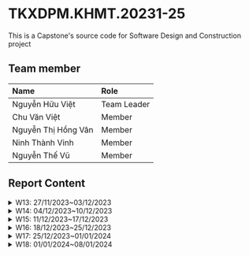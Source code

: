 # TKXDPM.KHMT.20231-25

This is a Capstone's source code for Software Design and Construction project

## Team member

| Name                | Role        |
| :------------------ | :---------- |
| Nguyễn Hữu Việt     | Team Leader |
| Chu Văn Việt        | Member      |
| Nguyễn Thị Hồng Vân | Member      |
| Ninh Thành Vinh     | Member      |
| Nguyễn Thế Vũ       | Member      |

## Report Content

<details>
  <summary>W13: 27/11/2023~03/12/2023 </summary>

<details>
<summary>Nguyễn Hữu Việt</summary>
-   Assigned tasks:
    -   Task 1: Bổ sung Coupling cho package controller
-   Implementation details:
    -   Pull Request:
    -   Specific implementation details:
    -   Phương thức **checkMediaInCart(Media media)** thuộc **Control Coupling** do phục thuộc vào hàm **checkMediaInCart** của đối tượng Cart.
    -   Phương thức **makePayment(...)** thuộc **Control Coupling** do phụ thuộc vào cấu trúc nội bộ của **VnPaySubSystem** và kiểm soát luồng của đối tượng này thông qua **save** và **makePaymentTransaction**
    -   Phương thức **getUrlPay** thuộc **Data Coupling** do sử dụng và gọi phương thức **generatePayUrl()** của **vnPayService** - Phương thức **emptyCart()** thuộc **Control Coupling** do phương thức này thay đổi phần dữ liệu của Cart.
    -   Phương thức **createOrder()** thuộc **Control Coupling** do phương thức này ảnh hưởng đến luồng và trạng thái của đối tượng **order**
    -   Phương thức **createInvoice()** tương tự **createOrder()**
    -   Các phương thức **validate...** thuộc **Control Coupling** do bên trong tồn tại các đoạn code phụ thuộc lẫn nhau và phụ thuộc vào tham số truyền vào - Phương thức **validatePlaceRushOrderData** thuộc **Common Coupling** do truy cập vào biến global trong util.
    -   Một số phương thức không có gì truyền hoặc không thực hiện điều gì thuộc là **không xác định Coupling**
    </details>

<details>
<summary>Nguyễn Thế Vũ</summary>
- Assigned tasks:
- Task: Bổ sung Coupling cho package subSystem
 - Pull Request: 
  - Specific implementation details:
    - Phương thức **generatePayUrl(int amount, String contents)** trong VnPaySubsystem thuộc **Data Coupling** do chỉ phục thuộc vào hàm **generatePayUrl(int amount, String contents)** của đối tượng VnPaySubsystemController.
    - Phương thức **makePaymentTransaction(Map<String, String> response)** trong VnPaySubsystem thuộc **Data Coupling** do chỉ phụ thuộc vào **makePaymentTransaction** của **VnPaySubsystemController**

    **File VnPaySubsystemController:**

    Hàm **generatePayOrderUrl**:
    - Data Coupling:
    Phương thức này sử dụng dữ liệu từ Config như `getRandomNumber` và `getIpAddress`. Các giá trị này được truyền vào để tạo các tham số thanh toán.
    Dữ liệu được truyền giữa **VnPaySubsystemController** và **Config** thông qua việc gọi các hàm tiện ích của **Config**.

    Hàm **makePaymentTransaction**:
    - Control Coupling:
    Phương thức này chứa một khối switch để xử lý các trạng thái của giao dịch (errorCode). Điều này có thể được coi là control coupling vì **VnPaySubsystemController** định nghĩa cách xử lý các loại lỗi và trạng thái cụ thể.
    - Một số phương thức không có gì truyền hoặc không thực hiện điều gì thuộc là **không xác định Coupling**

</details>

<details>
<summary>Ninh Thành Vinh</summary>
-   Assigned tasks:
    -   Task: Bổ sung Coupling cho view.screen.cart và view.screen.invoice
-   Pull Request:
    -   Specific implementation details: - Phương thức **CartScreenHandler(Stage stage, String screenPath)** thuộc **Control Coupling** do sử dụng event **setOnMouseClicked**. - Phương thức **requestOrder()** thuộc **Control Coupling** do phụ thuộc vào **placeOrderController** kiểm soát luồng. - Phương thức **displayCartWithMediaAvailability()** thuộc **Control Coupling** do gọi và sử dụng các phương thức từ **MediaHandler**. - Phương thức **setMediaInfo()** thuộc **Control Coupling** do sử dụng các event từ button. - Phương thức **setInvoiceInfo()** thuộc **Control Coupling** do sử dụng thông tin lấy từ **invoice** ảnh hưởng đến luồng. - Phương thức **confirmInvoice(MouseEvent event)** thuộc **Control Coupling** do phương thức thay đổi đối tượng **paymentScreen** - Phương thức **setMediaInfo()** thuộc **Control Coupling** do phụ thuộc vào phương thức của **orderMedia**. - Phương thức **MediaHandler(String screenPath, CartScreenHandler cartScreen)** thuộc **Data Coupling** do sử dụng đủ params được truyền vào. - Phương thức **setCartMedia(CartMedia cartMedia)** thuộc **Data Coupling** do sử dụng đủ params được truyền vào. - Phương thức **InvoiceScreenHandler(Stage stage, String screenPath, Invoice invoice)** thuộc **Data Coupling** do sử dụng đủ params được truyền vào. - Phương thức **MediaInvoiceScreenHandler(String screenPath)** và **setOrderMedia(OrderMedia orderMedia)** thuộc **Data Coupling** do sử dụng vừa đủ params được truyền vào. - Một số phương thức không có gì truyền hoặc không thực hiện điều gì thuộc là **không xác định Coupling** .
    </details>

<details>
<summary>Nguyễn Thị Hồng Vân</summary>
-   Assigned tasks:
    -   Task 1: Bổ sung Coupling cho package Views.Screen.Home/Payment/Shipping
-   Implementation details:

    -   Pull Request:
    -   Specific implementation details:
    -   Phương thức **initialize** thuộc **Control Coupling** do phục thuộc vào hàm **HomeController** để lấy danh sách các phương tiện.
    -   Phương thức **addMediaHome** thuộc **Data Coupling** phụ thuộc vào dữ liệu từ danh sách **homeItems**, **hboxMedia**, và các trường trong **MediaHandler**
    -   Phương thức **addMenuItem** thuộc **Data Coupling** phụ thuộc vào dữ liệu từ **splitMenuBtnSearch** để thêm các mục menu vào **MenuButton**
    -   Phương thức **setBController** và **getBController** thuộc **Control Coupling** do phụ thuộc vào HomeController để gán và lấy **HomeController**

    -   Phương thức **displayWebView** thuộc **Control Coupling** phụ thuộc vào **PaymentController** để lấy URL thanh toán **(getUrlPay)** và **handleUrlChanged** để xử lý sự kiện thay đổi URL
    -   Phương thức **handleUrlChanged** thuộc **Control Coupling** phụ thuộc vào cấu trúc URI để lấy query string và phương thức **payOrder** để xử lý kết quả thanh toán
    -   Phương thức **payOrder** thuộc **Control Coupling** phụ thuộc vào **PaymentController** để thực hiện thanh toán và **ResultScreenHandler** để hiển thị kết quả

    -   Phương thức **submitDeliveryInfo** thuộc **Control Coupling** phụ thuộc vào **PlaceOrderController** để thực hiện xác nhận thông tin giao hàng, tính phí vận chuyển,..
    -   Sự kiện **(submitDeliveryInfo(MouseEvent event))** thuộc **Control Coupling** phụ thuộc vào phương thức **submitDeliveryInfo** để xử lý sự kiện khi người dùng nhấn nút "Submit".
    -   Trường biến **(name, phone, address, instructions, province)**thuộc **Data Coupling** phụ thuộc vào phương thức chứa dữ liệu nhập từ người dùng và được sử dụng để xác nhận thông tin giao hàng.
    -   Một số phương thức không có gì truyền hoặc không thực hiện điều gì thuộc là **không xác định Coupling**
    </details>

</details>
  <details>
<summary>Chu Văn Việt</summary>
-   Assigned tasks:
-   Task: Bổ sung Coupling cho views.screen.Popup, views.screen.BaseScreenHandler, views.screen.FXMLScreenHandler, views.screen.SplashScreenHandler
-   Pull Request:

    -   Specific implementation details:
        **File PopupScreen:**

        -   Data Coupling:
            Hàm **popup(String message, String imagepath, Boolean undecorated)**: Hàm này có data coupling với các tham số đầu vào như `message`, `imagepath`, và `undecorated`.
            Hàm **setImage(String path)**: Data coupling xuất hiện khi `path` được truyền vào hàm để đặt hình ảnh cho thành phần `tickicon`.
            Hàm **success(String message)** và **error(String message)**: Data coupling xuất hiện thông qua tham số `message` được truyền vào hàm để đặt nội dung thông báo của popup.

        -   Control Coupling:
            Hàm **show(Boolean autoclose)** và **show(double time)**: Cả hai hàm này sử dụng biến **stage**, là một thành phần kiểm soát để hiển thị cửa sổ popup.

        **File BaseScreenHandler:**

        -   Data Coupling:
            Hàm **setPreviousScreen(BaseScreenHandler prev)**: Data coupling xuất hiện khi tham chiếu đến màn hình trước đó (`prev`) được truyền vào hàm.
            Hàm **forward(Hashtable messages)**: Data coupling xuất hiện khi `messages` được truyền vào hàm, làm thay đổi trạng thái của thuộc tính `messages` trong class.
            Hàm **setHomeScreenHandler(HomeScreenHandler HomeScreenHandler)**: Data coupling xuất hiện khi **HomeScreenHandler** được truyền vào hàm. Dữ liệu liên kết giữa **BaseScreenHandler** và **HomeScreenHandler** thông qua việc thiết lập thuộc tính `homeScreenHandler`.
            Hàm **setScreenTitle(String string)**: Data coupling xuất hiện khi `string` được truyền vào hàm để đặt tiêu đề của cửa sổ.
            Hàm **setBController(BaseController bController)**: Data coupling xuất hiện khi `bController` được truyền vào hàm để thiết lập thuộc tính `bController`.

        -   Control Coupling:
            Hàm **show()**: Control coupling xuất hiện khi hàm này sử dụng `this.stage` để hiển thị cửa sổ.

        **File SplashScreenHandler:**

        -   Data Coupling:
            Hàm **initialize(URL location, ResourceBundle resources)**: Data coupling xuất hiện khi đường dẫn hình ảnh `"assets/images/Logo.png"` được chọn một cách cụ thể. Nếu đường dẫn thay đổi, cần sửa lại trực tiếp trong code. Điều này tạo ra một mức độ phụ thuộc vào dữ liệu cụ thể trong mã nguồn.

        -   Control Coupling:
            Hàm **initialize(URL location, ResourceBundle resources)**: Có mức độ control coupling khi sử dụng trực tiếp `logo`, một thành phần FXML (JavaFX) được định nghĩa trong file FXML của splash screen. Hàm này sử dụng `logo` để đặt hình ảnh cho `ImageView`.

        -   Một số phương thức không có gì truyền hoặc không thực hiện điều gì thuộc là **không xác định Coupling** .

</details>
</details>

<details>
  <summary>W14: 04/12/2023~10/12/2023 </summary>
<details>
<summary>Nguyễn Thế Vũ</summary>
- Assigned tasks:
- Task: Bổ sung Cohesion cho package subSystem, refactor lại package subSystem
 - Pull Request: 
  - Specific implementation details:

    **File VnPaySubsystemController:**

    Hàm **generatePayUrl**:
    - Data Coupling:
    Phương thức này thực hiện một nhiệm vụ duy nhất và liên quan đến việc tạo URL thanh toán dựa trên các tham số cung cấp. Các bước trong hàm tất cả đều hướng về một mục tiêu chung, không có sự phân tách rõ ràng giữa các chức năng. Điều này tăng tính đơn nhất và dễ bảo trì của hàm.

    Hàm **makePaymentTransaction**:
    - Functional Cohesion:
    Vì nó tập trung vào một nhiệm vụ cụ thể và liên quan: tạo đối tượng PaymentTransaction từ dữ liệu đầu vào là một bản đồ (Map<String, String> response). Sau đó, hàm xử lý các trường hợp lỗi khác nhau liên quan đến giao dịch thanh toán. Chức năng của hàm này rõ ràng và đồng nhất, giúp cải thiện khả năng bảo trì và hiểu mã nguồn.

</details>

<details>
<summary>Nguyễn Hữu Việt</summary>
 - Task: Bổ sung Cohesion cho package controller
 - Pull Request: 
  - Specific implementation details:

    **File BaseController:**

    Hàm **checkMediaInCart(Media media)**:
    - Functional Cohesion:
    Hàm này có mục đích cụ thể là kiểm tra xem một đối tượng Media có trong giỏ hàng (Cart) hay không và trả về đối tượng CartMedia nếu có, ngược lại trả về null. Nó thực hiện một nhiệm vụ cụ thể và liên quan chặt chẽ đến chức năng của giỏ hàng.

    Hàm **getListCartMedia()**:
    - Functional Cohesion:
    Hàm này có mục đích là trả về danh sách các mục trong giỏ hàng. Nó thực hiện một chức năng cụ thể và liên quan chặt chẽ đến chức năng của giỏ hàng.

    **File HomeController:**

    Hàm **getAllMedia()**:
    - Coincidental Cohesion:
    Hàm này có mục đích là lấy tất cả các đối tượng Media từ cơ sở dữ liệu và trả về danh sách để hiển thị. Tuy nhiên, mặc dù chức năng này liên quan đến đối tượng Media, nó không liên quan chặt chẽ đến chức năng của HomeController như quản lý giỏ hàng. Hàm này chỉ là một phần nhỏ của chức năng tổng thể của HomeController.

    **File PaymentController:**

    Hàm **makePayment(Map<String, String> res, int orderId)**:
    - Functional Cohesion:
    Hàm này có mục đích thực hiện quá trình thanh toán. Nó gọi đến một đối tượng VnPaySubsystem để thực hiện giao dịch thanh toán và lưu trữ thông tin giao dịch. Chức năng này liên quan chặt chẽ đến quá trình thanh toán và quản lý đơn hàng.
    Hàm **getUrlPay(int amount, String content)**:
    - Functional Cohesion:
    Hàm này có mục đích là tạo URL thanh toán từ VnPaySubsystem. Chức năng này liên quan chặt chẽ đến việc tạo URL thanh toán từ subsystem VnPay.
    Hàm **emptyCart()**:
    - Functional Cohesion:
    Hàm này có mục đích là làm rỗng giỏ hàng. Chức năng này liên quan chặt chẽ đến quá trình quản lý giỏ hàng.

    **File PaymentController:**

    Hàm **placeOrder()**:
    - Coincidental Cohesion:
    Hàm này kiểm tra sự có sẵn của sản phẩm khi người dùng nhấn nút Place Order. Tuy nhiên, chức năng này không liên quan chặt chẽ đến các chức năng khác của PlaceOrderController, như tạo đơn đặt hàng hay tạo Invoice.
    Hàm **createOrder()**:
    - Functional Cohesion:
    Hàm này tạo đơn đặt hàng dựa trên thông tin từ giỏ hàng (Cart). Chức năng này liên quan chặt chẽ đến việc tạo đơn đặt hàng.
    Hàm **createInvoice(Order order)**:
    - Functional Cohesion:
    Hàm này tạo hóa đơn dựa trên thông tin từ đơn đặt hàng. Chức năng này liên quan chặt chẽ đến việc tạo hóa đơn từ đơn đặt hàng.
    Hàm **processDeliveryInfo(HashMap info)**:
    - Functional Cohesion:
    Hàm này xử lý thông tin giao hàng, nhưng gọi một hàm khác validateDeliveryInfo(HashMap<String, String> info) để thực hiện việc kiểm tra.
    Hàm **validatePhoneNumber(String phoneNumber)** và **validateContainLetterAndNoEmpty(String name)** và **validateAddressPlaceRushOrder(String province, String address)** và **validateMediaPlaceRushorder()**:
    - Functional Cohesion:
    Hàm **getProductAvailablePlaceRush(Order order)**:
    - Functional Cohesion:
    Hàm này tạo hóa đơn dựa trên thông tin từ đơn đặt hàng. Chức năng này liên quan chặt chẽ đến việc tạo hóa đơn từ đơn đặt hàng.
    - Functional Cohesion:

    **File PlaceRushOrderController:**

    Hàm **validatePlaceRushOrderData(Shipment deliveryData)**:
    - Coincidental Cohesion:
    Hàm này có mục đích kiểm tra dữ liệu của đơn hàng đặt gấp. Chức năng này liên quan chặt chẽ đến việc xác thực dữ liệu của đơn hàng đặt gấp.

    **File ViewCartController:**

    Hàm **checkAvailabilityOfProduct()**:
    - Functional  Cohesion:
    Hàm này có mục đích kiểm tra sự có sẵn của sản phẩm trong giỏ hàng. Chức năng này liên quan chặt chẽ đến việc kiểm tra sản phẩm trong giỏ hàng.

</details>
<details>
<summary>Nguyễn Thị Hồng Vân</summary>
- Assigned tasks:
- Task: Bổ sung Cohesion cho package package Views.Screen.Home/Payment/Shipping
 - Pull Request: 
  - Specific implementation details:

    **File HomeScreenHandler:**
    Hàm **initialize**:
    - Control Cohesion:
    Phương thức này có control cohesion vì nó chịu trách nhiệm thiết lập controller và tạo danh sách các mục trên màn hình chủ.

    Hàm **setImage**:
    - Data Cohesion:
    Phương thức này có data cohesion vì nó chỉ liên quan đến việc đặt hình ảnh cho Logo và Icon giỏ hàng.

    Hàm **addMediaHome**:
    - Data Cohesion:
    Phương thức này có data cohesion vì nó chỉ thêm các mục truyền vào vào màn hình chủ.

    Hàm **addMenuItem**:
    - Data Cohesion:
    Phương thức này có data cohesion vì nó chỉ thêm mục menu vào **splitMenuBtnSearch** dựa trên tham số được cung cấp.


    **File PaymentScreenHandler**
    Hàm **displayWebView**:
    - Control Cohesion:
    Phương thức này có control cohesion vì nó liên quan chặt chẽ đến việc hiển thị WebView và xử lý sự kiện khi URL thay đổi.

    Hàm **parseQueryString**:
    - Functional Cohesion:
    Phương thức này có functional cohesion vì nó chỉ thực hiện một nhiệm vụ cụ thể: chuyển đổi query string thành một đối tượng Map<String, String>.

    Hàm **handleUrlChanged**:
    - Control Cohesion:
    Phương thức này có control cohesion vì nó chịu trách nhiệm xử lý sự kiện khi URL thay đổi và chuyển đổi query thành Map.

    Hàm **payOrder**:
    - Control Cohesion:
    Phương thức này có control cohesion vì nó chịu trách nhiệm xử lý thanh toán và hiển thị màn hình kết quả.

    **File ShippingScreenHandler:**
    Hàm **initialize**:
    - Data Cohesion:
    Phương thức này có data cohesion vì nó chỉ liên quan đến việc thiết lập trạng thái ban đầu của giao diện người dùng.
    Hàm **submitDeliveryInfo**:

    - Control Cohesion:
    Phương thức này có control cohesion vì nó chịu trách nhiệm xử lý sự kiện khi người dùng nhấn nút "submitDeliveryInfo" và liên quan chặt chẽ đến việc kiểm tra và xử lý thông tin giao hàng.

    Hàm **getBController**:
    - Data Cohesion:
    Phương thức này có data cohesion vì nó chỉ trả về một đối tượng **PlaceOrderController** (controller cho việc đặt hàng)

</details>
</details>

<details>
  <summary>W15: 11/12/2023~17/12/2023 </summary>
<details>
<summary>Nguyễn Thế Vũ</summary>
-   Assigned tasks:
-   Task: Đánh giá SOLID cho package subSystem, thiết kế cancelOrder
-   Pull Request:
-   Specific implementation details:
    -   Đánh giá subSystem: Khó mở rộng nếu cần triển khai thêm phương thức thanh toán không cần URL
    -   Thiết kế thêm entity RefundTransaction
    -   Thiết kế lại database cho các lớp order, paymentTransaction, thêm lớp refundTransaction
    -   Thiết kế trang xem danh sách đơn hàng
    -   Kết nối vnPay, gọi được use-case refund của vnPay

</details>

<details>
<summary>Nguyễn Hữu Việt</summary>

-   Assigned tasks:
    -   Task: Đánh giá SOLID cho package controller
-   Pull Request:
-   Specific implementation details:
    -   Đánh giá package controller:
    -   Tuân thủ một số nguyên tắc trong SOLID, (chủ yếu là SRP)
    -   Có thể cải thiện bằng cách tách nhỏ một số function, do có một số function đang hoạt động quá nhiều chức năng
    -   Một số lớp phụ thuộc quá nhiều vào lớp bên ngoài, cần giảm bớt sự phụ thuộc

</details>

<details>
<summary>Nguyễn Thị Hồng Vân</summary>
-   Assigned tasks:
-   Task: Đánh giá SOLID cho package Views Home/Payment/Shipping
-   Pull Request:
-   Specific implementation details:
    -   Đánh giá package Home:
	- Một số phương thức trong HomeScreenHandler có thể được chia nhỏ thành các phương thức nhỏ hơn để giảm độ phức tạp và tăng độ rõ ràng.
	- Có thể giảm sự phụ thuộc bằng cách áp dụng Dependency Injection và giảm kết nối chặt chẽ giữa các lớp.
    -   Đánh giá package Payment:
    	- Có thể cải thiện: Phương thức displayWebView và handleUrlChanged có thể được chia nhỏ thành các phương thức nhỏ hơn để tăng độ rõ ràng.
	- Có thể giảm sự phụ thuộc bằng cách áp dụng Dependency Injection.
    -   Đánh giá package Shipping:
   	- Phương thức submitDeliveryInfo có thể được chia nhỏ để giảm độ phức tạp và tăng tính tái sử dụng.
	- Có thể giảm sự phụ thuộc bằng cách áp dụng Dependency Injection và giảm kết nối chặt chẽ giữa các lớp.
</details>
<details>
<summary>Ninh Thành Vinh</summary>
-   Assigned tasks:
-   Task: Đánh giá SOLID cho views.invoice và views.cart
-   Pull Request:
-   Specific implementation details:
    Đánh giá package controller:
	-   Một số lớp không vi phạm các nguyên tắc SOLID.
	-   Một số lớp có thể chia nhỏ thành các lớp nhỏ thực hiện chức năng riêng để cải thiện.
	-   Một số lớp phụ thuộc quá nhiều vào lớp bên ngoài, cần giảm bớt sự phụ thuộc.
</details>
</details>
  <details>
    <summary>W16: 18/12/2023~25/12/2023 </summary>
<details>
<summary>Nguyễn Hữu Việt</summary>

-   Assigned tasks:
    -   Task: Thêm biểu đồ Use Case tổng quan
-   Pull Request:
-   Specific implementation details:
    -   Thêm biểu đồ Use Case tổng quan

</details>

  </details>

<details>
  <summary>W17: 25/12/2023~01/01/2024 </summary>
<details>
<summary>Nguyễn Hữu Việt</summary>
	
-   Assigned tasks:
    -   Task: Cập nhật requirement analysis cho UC **Đăng nhập** và **Đăng kí**
-   Pull Request:
-   Specific implementation details:
    -   Sửa đổi biểu đồ **Use Case tổng quan**
    -	Thêm biểu đồ hoạt động cho UC **Đăng nhập** và **đăng kí**
    -   Thêm đặc tả Use case cho UC **Đăng nhập** và **đăng kí**

</details>
</details>

<details>
  <summary>W18: 01/01/2024~08/01/2024 </summary>
<details>
<summary>Nguyễn Hữu Việt</summary>
	
-   Assigned tasks:
    -   Task: Cập nhật architecture design cho UC **Đăng nhập** và **Đăng kí**
    -   Task: Lập trình mã nguồn cho UC **Đăng nhập** và **Đăng kí**
    -   Task: Bổ sung Data modeling (Logical, Physical, Sql script) cho **toàn bộ bảng**
-   Pull Request:
-   Specific implementation details:
    -   Thêm biểu đồ **Lớp phân tích** cho UC **Đăng nhập** và **đăng kí**
    -	Thêm biểu đồ **trình tự** cho UC **Đăng nhập** và **đăng kí**
    -   **Lập trình** cho Use case **Đăng nhập** và **đăng kí**
    -   Bổ sung Logical Data Modeling
    -   Bổ sung Physical Data Modeling
    -   Bổ sung SQLite script

</details>
<details>
<summary>Ninh Thành Vinh</summary>
	
-   Assigned tasks:  
    -   Task: Phân tích yêu cầu và thiết kế kiến trúc cho UC **Chi tiết đơn hàng**
    -   Task: Lập trình mã nguồn cho UC **Chi tiết đơn hàng**
-   Pull Request:
-   Specific implementation details:
    -   Thêm đặc tả UC và biểu đồ hoạt động cho UC **Chi tiết đơn hàng**
    -   Thêm biểu đồ **Lớp phân tích** cho UC **Chi tiết đơn hàng** và **Subsystem VNPay**
    -	Thêm biểu đồ **trình tự** cho UC **Chi tiết đơn hàng**
    -   **Lập trình** cho Use case **Chi tiết đơn hàng**

</details>

<details>
<summary>Nguyễn Thị Hồng Vân</summary>
	
-   Assigned tasks:
    -   Task: Thiết kế use case **Xóa sản phẩm** và thực hiện phân trang danh sách sản phẩm
    -   Task: Lập trình mã nguồn cho UC **Xóa sản phẩm**
-   Pull Request:
-   Specific implementation details:
    -   Thêm biểu đồ **Lớp phân tích** cho UC **Xóa sản phẩm**
    -	Thêm biểu đồ **trình tự** cho UC **Xóa sản phẩm**
    -   **Lập trình** cho Use case **Xóa sản phẩm**
</details>

<details>
<summary>Chu Văn Việt</summary>
	
-   Assigned tasks:
    -   Task: Thiết kế use case **Thêm sản phẩm mới** và **Cập nhật sản phẩm**
    -   Task: Lập trình mã nguồn cho UC ***Thêm sản phẩm mới** và **Cập nhật sản phẩm**
-   Pull Request:
-   Specific implementation details:
    -   Thêm biểu đồ **Lớp phân tích** cho UC **Thêm sản phẩm mới** và **Cập nhật sản phẩm**
    -	Thêm biểu đồ **trình tự** cho UC **Thêm sản phẩm mới** và **Cập nhật sản phẩm**
    -   **Lập trình** cho Use case **Thêm sản phẩm mới** và **Cập nhật sản phẩm**
</details>

<details>
<summary>Nguyễn Thế Vũ</summary>
	
-   Assigned tasks:
    -   Task: Thiết kế use case **Hủy đơn hàng** và **Hoàn trả**
    -   Task: Lập trình mã nguồn cho UC **Hủy đơn hàng** và **Hoàn trả**
-   Pull Request:
-   Specific implementation details:
    -   Thêm biểu đồ **Lớp phân tích** cho UC **Hủy đơn hàng** và **Hoàn trả**
    -	Thêm biểu đồ **trình tự** cho UC **Hủy đơn hàng** và **Hoàn trả**
    -   **Lập trình** cho Use case **Hủy đơn hàng** và **Hoàn trả**

</details>
</details>
